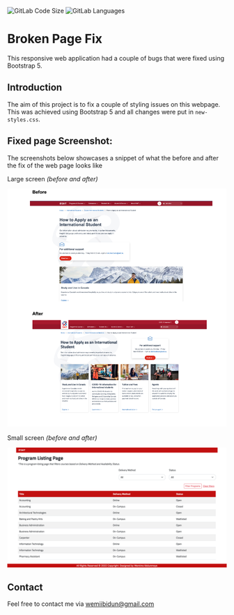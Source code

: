 ![GitLab Code Size](https://img.shields.io/github/languages/code-size/wemiibidun/broken_page_fix)
![GitLab Languages](https://img.shields.io/github/languages/count/wemiibidun/broken_page_fix)


# Broken Page Fix
This responsive web application had a couple of bugs that were fixed using Bootstrap 5. 


## Introduction
The aim of this project is to fix a couple of styling issues on this webpage. This was achieved using Bootstrap 5 and all changes were put in `new-styles.css`.


## Fixed page Screenshot:
The screenshots below showcases a snippet of what the before and after the fix of the web page looks like

Large screen _(before and after)_

![Homepage image](https://github.com/wemiibidun/broken_page_fix/blob/main/Screen%20Shot%20(large).png)


Small screen _(before and after)_

![Homepage image](https://github.com/wemiibidun/program_listing_page/blob/main/Screen%20Shot.png)


## Contact
Feel free to contact me via wemiibidun@gmail.com

